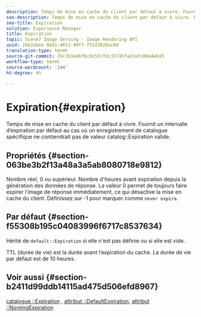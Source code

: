 ```yaml
---
description: Temps de mise en cache du client par défaut à vivre. Fournit un intervalle d’expiration par défaut au cas où un enregistrement de catalogue spécifique ne contiendrait pas de valeur d’expiration de catalogue valide.
seo-description: Temps de mise en cache du client par défaut à vivre. Fournit un intervalle d’expiration par défaut au cas où un enregistrement de catalogue spécifique ne contiendrait pas de valeur d’expiration de catalogue valide.
seo-title: Expiration
solution: Experience Manager
title: Expiration
topic: Scene7 Image Serving - Image Rendering API
uuid: 26b2abee-8bd1-4011-90ff-f5143826ac0d
translation-type: tm+mt
source-git-commit: 7bc7b3a86fbcdc57cfdc31745fae3afc06e44b15
workflow-type: tm+mt
source-wordcount: '144'
ht-degree: 4%

---
```



# Expiration{#expiration}

Temps de mise en cache du client par défaut à vivre. Fournit un intervalle d’expiration par défaut au cas où un enregistrement de catalogue spécifique ne contiendrait pas de valeur catalog::Expiration valide.

## Propriétés {#section-063be3b2f13a48a3a5ab8080718e9812}

Nombre réel, 0 ou supérieur. Nombre d&#39;heures avant expiration depuis la génération des données de réponse. La valeur 0 permet de toujours faire expirer l’image de réponse immédiatement, ce qui désactive la mise en cache du client. Définissez sur -1 pour marquer comme `never expire`.

## Par défaut {#section-f55308b195c04083996f6717c8537634}

Hérité de `default::Expiration` si elle n&#39;est pas définie ou si elle est vide.

TTL (durée de vie) est la durée avant l’expiration du cache. La durée de vie par défaut est de 10 heures.

## Voir aussi {#section-b2411d99ddb14115ad475d506efd8967}

[catalogue ::Expiration](../../../../../is-api/image-catalog/image-serving-api-ref/c-image-catalog-reference/c-image-svg-data-reference/c-image-data-reference/r-expiration-cat.md#reference-a7afd668ecbb4d2da65d86259aa6a28a) ,  [attribut ::DefaultExpiration](../../../../../is-api/image-catalog/image-serving-api-ref/c-image-catalog-reference/c-attributes-reference/r-defaultexpiration.md#reference-0526166fab654fceb243b75d1ea4f0cf),  [attribut ::NonImgExpiration](../../../../../is-api/image-catalog/image-serving-api-ref/c-image-catalog-reference/c-attributes-reference/r-nonimgexpiration.md#reference-a8066cd0d24b4ea98100ade4821f1f9d)
